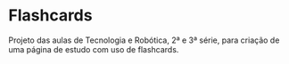 # Flashcards
Projeto das aulas de Tecnologia e Robótica, 2ª e 3ª série, para criação de uma página de estudo com uso de flashcards.
